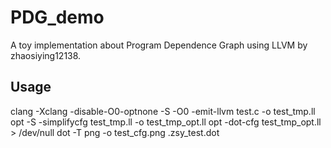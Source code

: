 # PDG_demo
A toy implementation about Program Dependence Graph using LLVM by zhaosiying12138.

## Usage
clang -Xclang -disable-O0-optnone -S -O0 -emit-llvm test.c -o test\_tmp.ll
opt -S -simplifycfg test\_tmp.ll -o test\_tmp\_opt.ll
opt -dot-cfg test\_tmp\_opt.ll > /dev/null
dot -T png -o test\_cfg.png .zsy\_test.dot
